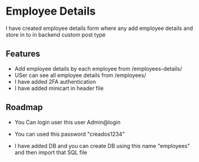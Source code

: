 
# Employee Details

I have created employee details form where any add employee details and store in to in backend custom post type


## Features

- Add employee details by each employee from /employees-details/
- USer can see all employee details from /employees/
- I have added 2FA authentication
- I have added minicart in header file


## Roadmap

- You Can login user this user Admin@login

- You can used this password "creados1234"

- I have added DB and you can create DB using this name "employees" and then import that SQL file

